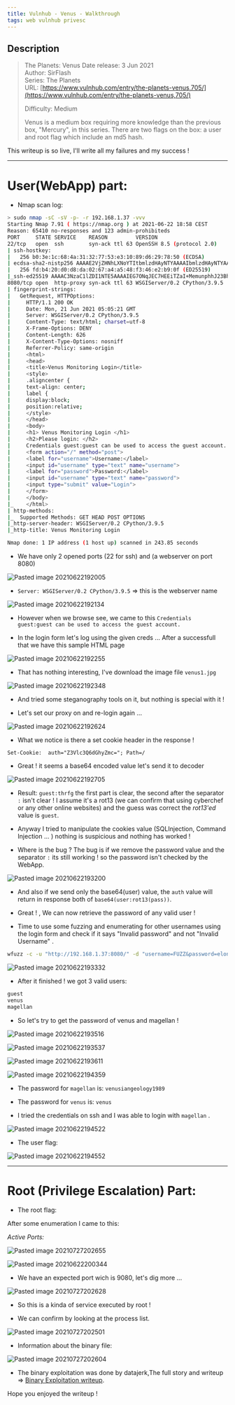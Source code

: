 ```yaml
---
title: Vulnhub - Venus - Walkthrough
tags: web vulnhub privesc
---
```


## Description

> The Planets: Venus
> Date release: 3 Jun 2021  
> Author: SirFlash  
> Series: The Planets  
> URL: [https://www.vulnhub.com/entry/the-planets-venus,705/](https://www.vulnhub.com/entry/the-planets-venus,705/)  
>  
> Difficulty: Medium
>
> Venus is a medium box requiring more knowledge than the previous box, "Mercury", in this series. There are two flags on the box: a user and root flag which include an md5 hash.

This writeup is so live, I'll write all my failures and my success ! 

---------------
# User(WebApp) part:

* Nmap scan log:

```bash
> sudo nmap -sC -sV -p- -r 192.168.1.37 -vvv
Starting Nmap 7.91 ( https://nmap.org ) at 2021-06-22 18:58 CEST
Reason: 65410 no-responses and 123 admin-prohibiteds
PORT     STATE SERVICE    REASON         VERSION
22/tcp   open  ssh        syn-ack ttl 63 OpenSSH 8.5 (protocol 2.0)
| ssh-hostkey:
|   256 b0:3e:1c:68:4a:31:32:77:53:e3:10:89:d6:29:78:50 (ECDSA)
| ecdsa-sha2-nistp256 AAAAE2VjZHNhLXNoYTItbmlzdHAyNTYAAAAIbmlzdHAyNTYAAABBBB+dV9A80/dgYSig2NEBJYcoRe6VFus7DqjGWjNYjN4FH4e8scrM8P9zuw8EYJTdIjDVeJbersbscUbJTTH3C+w=
|   256 fd:b4:20:d0:d8:da:02:67:a4:a5:48:f3:46:e2:b9:0f (ED25519)
|_ssh-ed25519 AAAAC3NzaC1lZDI1NTE5AAAAIEG7ONqJEC7HEEiTZaI+MemunphhJ23BhWM0eLlcL/BJ
8080/tcp open  http-proxy syn-ack ttl 63 WSGIServer/0.2 CPython/3.9.5
| fingerprint-strings:
|   GetRequest, HTTPOptions:
|     HTTP/1.1 200 OK
|     Date: Mon, 21 Jun 2021 05:05:21 GMT
|     Server: WSGIServer/0.2 CPython/3.9.5
|     Content-Type: text/html; charset=utf-8
|     X-Frame-Options: DENY
|     Content-Length: 626
|     X-Content-Type-Options: nosniff
|     Referrer-Policy: same-origin
|     <html>
|     <head>
|     <title>Venus Monitoring Login</title>
|     <style>
|     .aligncenter {
|     text-align: center;
|     label {
|     display:block;
|     position:relative;
|     </style>
|     </head>
|     <body>
|     <h1> Venus Monitoring Login </h1>
|     <h2>Please login: </h2>
|     Credentials guest:guest can be used to access the guest account.
|     <form action="/" method="post">
|     <label for="username">Username:</label>
|     <input id="username" type="text" name="username">
|     <label for="password">Password:</label>
|     <input id="username" type="text" name="password">
|     <input type="submit" value="Login">
|     </form>
|     </body>
|_    </html>
| http-methods:
|_  Supported Methods: GET HEAD POST OPTIONS
|_http-server-header: WSGIServer/0.2 CPython/3.9.5
|_http-title: Venus Monitoring Login

Nmap done: 1 IP address (1 host up) scanned in 243.85 seconds
```

* We have only 2 opened ports (22 for ssh) and (a webserver on port 8080)

![Pasted image 20210622192005](https://user-images.githubusercontent.com/84577967/127215596-7752e2db-db09-46f9-843c-cc2cbb9c5344.png)

* `Server: WSGIServer/0.2 CPython/3.9.5` => this is the webserver name 

![Pasted image 20210622192134](https://user-images.githubusercontent.com/84577967/127215599-f898ee03-4d0c-40a8-a97a-10e5014e6a95.png)

* However when we browse see, we came to this `Credentials guest:guest can be used to access the guest account.`

* In the login form let's log using the given creds ... After a successfull  that we have this sample HTML page

![Pasted image 20210622192255](https://user-images.githubusercontent.com/84577967/127215602-7d125706-e970-414b-a0f0-ded64c54764d.png)

* That has nothing interesting, I've download the image file `venus1.jpg`

![Pasted image 20210622192348](https://user-images.githubusercontent.com/84577967/127215605-f5b00a7e-8a27-43fc-bec0-11af115cd5e3.png)

* And tried some steganography tools on it, but nothing is special with it !

* Let's set our proxy on and re-login again ...

![Pasted image 20210622192624](https://user-images.githubusercontent.com/84577967/127215622-d7ee3dc9-3e9d-4205-8a69-eced7ab35047.png)

* What we notice is there a set cookie header in the response ! 

`Set-Cookie:  auth="Z3Vlc3Q6dGhyZmc="; Path=/`

* Great ! it seems a base64 encoded value let's send it to decoder

![Pasted image 20210622192705](https://user-images.githubusercontent.com/84577967/127215625-803f868c-9d7c-4bdd-be9e-0bc48db72f9f.png)

* Result: `guest:thrfg` the first part is clear, the second after the separator `:` isn't clear !  I assume it's a rot13 (we can confirm that using cyberchef or any other online websites) and the guess was correct the *rot13'ed* value is `guest`.

*  Anyway I tried to manipulate the cookies value (SQLInjection, Command Injection ... ) nothing is suspicious and nothing has worked !

*  Where is the bug ? The bug is if we remove the password value and the separator `:` its still working ! so the password isn't checked by the WebApp. 

![Pasted image 20210622193200](https://user-images.githubusercontent.com/84577967/127215628-698ee80c-b54f-48c6-bd3f-6f450ccf1ee1.png)

* And also if we send only the base64(user) value, the `auth` value will return in response both of `base64(user:rot13(pass))`.

* Great ! , We can now retrieve the password of any valid user !

 * Time to use some fuzzing and enumerating for other usernames using the login form and check if it says "Invalid password" and not "Invalid Username" .

```bash
wfuzz -c -u "http://192.168.1.37:8080/" -d "username=FUZZ&password=elonmusk" -w WordList/raft-large-words.txt --ss "Invalid password."
```

![Pasted image 20210622193332](https://user-images.githubusercontent.com/84577967/127215630-d482ba31-65db-454d-813c-ee6639ae322d.png)

* After it finished ! we got 3 valid users:

```bash
guest
venus
magellan
```

* So let's try to get the password of venus and magellan !

![Pasted image 20210622193516](https://user-images.githubusercontent.com/84577967/127215632-37832465-61cf-4599-a2ec-c7dda29ca378.png)

![Pasted image 20210622193537](https://user-images.githubusercontent.com/84577967/127215635-9e27f691-fe3a-4319-b649-9320e6df4ff4.png)

![Pasted image 20210622193611](https://user-images.githubusercontent.com/84577967/127215637-d38465db-623c-4499-a622-ae35a774a4fd.png)

![Pasted image 20210622194359](https://user-images.githubusercontent.com/84577967/127215640-040fc0b3-ed50-48ec-a208-9f48e52efb7e.png)

* The password for `magellan` is: `venusiangeology1989`

* The password for `venus` is: `venus`

* I tried the credentials on ssh and I was able to login with `magellan` . 

![Pasted image 20210622194522](https://user-images.githubusercontent.com/84577967/127215641-3a3563e3-13a8-4d4d-84cd-96ac900befc7.png)

* The user flag:

![Pasted image 20210622194552](https://user-images.githubusercontent.com/84577967/127215644-4994480c-6e71-4d9f-86db-2eb65818c20b.png)

----------------------------------------------

# Root (Privilege Escalation) Part:

* The root flag:

After some enumeration I came to this:

*Active Ports:*


![Pasted image 20210727202655](https://user-images.githubusercontent.com/84577967/127215674-6b40059e-d40d-4890-adf3-058eecaddad3.png)

![Pasted image 20210622200344](https://user-images.githubusercontent.com/84577967/127215653-defc2c6f-8019-452a-b8b2-9dc7525a96b5.png)

 * We have an expected port wich is 9080, let's dig more ...

![Pasted image 20210727202628](https://user-images.githubusercontent.com/84577967/127215670-97e4a79b-de27-45ac-ac94-9e4a09140acf.png)

* So this is a kinda of service executed by root !

 * We can confirm by looking at the process list.

![Pasted image 20210727202501](https://user-images.githubusercontent.com/84577967/127215661-8e8aabcd-e9cd-44ab-abdc-1e4687f774aa.png)

* Information about the binary file:

![Pasted image 20210727202604](https://user-images.githubusercontent.com/84577967/127215665-f5b39a4f-7199-4a09-bdf6-5de07a962203.png)

* The binary exploitation was done by datajerk,The full story and writeup => [Binary Exploitation writeup](https://github.com/datajerk/ctf-write-ups/tree/master/vulnhub/venus).

Hope you enjoyed the writeup !
